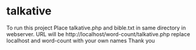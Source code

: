 # talkative
To run this project Place talkative.php and bible.txt in same directory in webserver. URL will be http://localhost/word-count/talkative.php
replace localhost and word-count with your own names
Thank you
